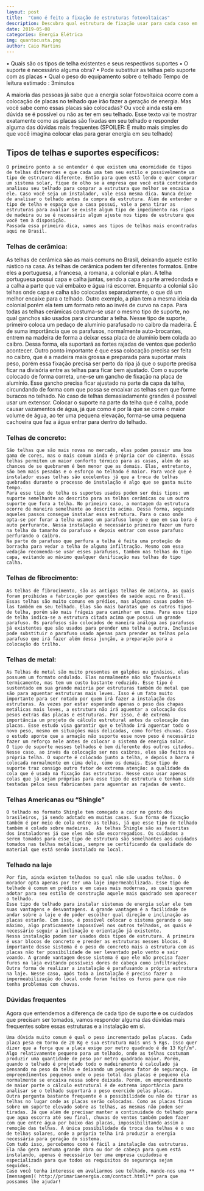 ```yaml
---
layout: post
title:  "Como é feito a fixação de estruturas fotovoltaicas"
description: Descubra qual estrutura de fixação usar para cada caso em um sistema de energia solar
date: 2019-05-08
categories: Energia Elétrica
img: quantocusta.png
author: Caio Martins
---
```


•	Quais são os tipos de telha existentes e seus respectivos suportes
•	O suporte é necessário alguma obra?
•	Pode substituir as telhas pelo suporte com as placas
•	Qual o peso do equipamento sobre o telhado
Tempo de leitura estimado : 3minutos

A maioria das pessoas já sabe que a energia solar fotovoltaica ocorre com a colocação de placas no telhado que irão fazer a geração de energia. Mas você sabe como essas placas são colocadas? Ou você ainda está em dúvida se é possível ou não as ter em seu telhado. Esse texto vai te mostrar exatamente como as placas são fixadas em seu telhado e responder alguma das dúvidas mais frequentes (SPOILER: É muito mais simples do que você imagina colocar elas para gerar energia em seu telhado)  
  
<h2>Tipos de telhas e suportes específicos:</h2>  
  
	O primeiro ponto a se entender é que existem uma enormidade de tipos de telhas diferentes e que cada uma tem seu estilo e possivelmente um tipo de estrutura diferente. Então para quem está lendo e quer comprar um sistema solar, fique de olho se a empresa que você está contratando analisou seu telhado para comprar a estrutura que melhor se encaixa a ele. Caso você seja um instalador, vale essa mesma dica. Nunca deixe de analisar o telhado antes da compra da estrutura. Além de entender o tipo de telha e espaço que a casa possui, vale a pena tirar as estruturas para avaliar se existe algum tipo de impedimento nas ripas de madeira ou se é necessário algum ajuste nos tipos de estrutura que você tem à disposição.
	Passada essa primeira dica, vamos aos tipos de telhas mais encontradas aqui no Brasil.  
	  
<h3>Telhas de cerâmica:</h3>  
  
As telhas de cerâmica são as mais comuns no Brasil, deixando aquele estilo rústico na casa. As telhas de cerâmica podem ter diferentes formatos. Entre eles a portuguesa, a francesa, a romana, a colonial e plan. A telha portuguesa possui capa e calha juntas, sendo a capa a parte arredondada e a calha a parte que vai embaixo e água irá escorrer. Enquanto a colonial são telhas onde capa e calha são colocadas separadamente, o que dá um melhor encaixe para o telhado. Outro exemplo, a plan tem a mesma ideia da colonial porém ela tem um formato reto ao invés de curvo na capa.
Para todas as telhas cerâmicas costuma-se usar o mesmo tipo de suporte, no qual ganchos são usados para circundar a telha.
Nesse tipo de suporte, primeiro coloca um pedaço de alumínio parafusado no caibro da madeira. É de suma importância que os parafusos, normalmente auto-brocantes, entrem na madeira de forma a deixar essa placa de alumínio bem colada ao caibro. Dessa forma, ela suportará as fortes rajadas de ventos que poderão acontecer. Outro ponto importante é que essa colocação precisa ser feita no caibro, que é a madeira mais grossa e preparada para suportar mais peso, porém essa fixação precisa ser perto da ripa já que o suporte precisa ficar na divisória entre as telhas para ficar bem ajustado.
Com o suporte colocado de forma correta, une-se um gancho de fixação na placa de alumínio. Esse gancho precisa ficar ajustado na parte da capa da telha, circundando de forma com que possa se encaixar as telhas sem que forme buracos no telhado.  No caso de telhas demasiadamente grandes é possível usar um extensor.
Colocar o suporte na parte da telha que é calha, pode causar vazamentos de água, já que como é por lá que se corre o maior volume de água, ao ter uma pequena elevação, forma-se uma pequena cachoeira que faz a água entrar para dentro do telhado.  
  
<h3>Telhas de concreto:</h3>  
  
	São telhas que são mais novas no mercado, elas podem possuir uma boa gama de cores, mas o mais comum ainda é própria cor do cimento. Essas telhas permitem um maior conforto térmico para as casas, além de as chances de se quebrarem é bem menor que as demais. Elas, entretanto, são bem mais pesadas e o esforço no telhado é maior. Para você que é instalador essas telhas são excelentes já que a troca de telhas quebradas durante o processo de instalação é algo que se gasta muito tempo.
	Para esse tipo de telha os suportes usados podem ser dois tipos: um suporte semelhante ao descrito para as telhas cerâmicas ou um outro suporte que fura a telha. No primeiro caso, a montagem da estrutura ocorre de maneira semelhante ao descrito acima. Dessa forma, seguindo aqueles passos consegue instalar essa estrutura. Para o caso onde opta-se por furar a telha usamos um parafuso longo e que em sua bora é auto perfurante. Nessa instalação é necessário primeiro fazer um furo na telha do tamanho do parafuso e depois entrar com esse parafuso perfurando o caibro. 
	Na parte do parafuso que perfura a telha é feita uma proteção de borracha para vedar a telha de alguma infiltração. Mesmo com essa vedação recomenda-se usar esses parafusos, também nas telhas do tipo capa, evitando ao máximo qualquer danificação nas telhas do tipo calha.  
	  
<h3>Telhas de fibrocimento:</h3>  
  
	As telhas de fibrocimento, são as antigas telhas de amianto, as quais foram proibidas a fabricação por questões de saúde aqui no Brasil. Essas telhas são muito comuns em prédios, mas algumas casas podem tê-las também em seu telhado. Elas são mais baratas que os outros tipos de telha, porém são mais frágeis para caminhar em cima. Para esse tipo de telha indica-se a estrutura citada acima que possui um grande parafuso. Os parafusos são colocados de maneira análoga aos parafusos já existentes que são usados para prender uma telha a outra. Inclusive pode substituir o parafuso usado apenas para prender as telhas pelo parafuso que irá fazer além dessa junção, a preparação para a colocação do trilho.	
	  
<h3>Telhas de metal:</h3>  
  
	As Telhas de metal são muito presentes em galpões ou ginásios, elas possuem um formato ondulado. Elas normalmente não são favoráveis termicamente, mas tem um custo bastante reduzido. Esse tipo é sustentado em sua grande maioria por estruturas também de metal que são para aguentar estruturas mais leves. Isso é um fato muito importante para ser notado por quem irá fazer a instalação das estruturas. As vezes por estar esperando apenas o peso das chapas metálicas mais leves, a estrutura não irá aguentar a colocação dos pesos extras das placas e estruturas. Por isso, é de extrema importância um projeto de cálculo estrutural antes da colocação das placas. Esse estudo visa garantir que o telhado irá aguentar todo o novo peso, mesmo em situações mais delicadas, como fortes chuvas. Caso o estudo aponte que a armação não suporte esse novo peso é necessário fazer um reforço nele antes de colocar o sistema de energia solar.
	O tipo de suporte nesses telhados é bem diferente dos outros citados. Nesse caso, ao invés da colocação ser nos caibros, eles são feitos na própria telha. O suporte é colocado junto a telha, e depois a barra é colocada normalmente em cima dele, como os demais. Esse tipo de suporte traz consigo outro fator de extrema atenção: a qualidade da cola que é usada na fixação das estruturas. Nesse caso usar apenas colas que já sejam próprias para esse tipo de estrutura e tenham sido testadas pelos seus fabricantes para aguentar as rajadas de vento.   
<h3>Telhas Americanas ou “Shingle”</h3>  
  
	O telhado no formato Shingle tem começado a cair no gosto dos brasileiros, já sendo adotado em muitas casas. Sua forma de fixação também é por meio de cola entre as telhas, já que esse tipo de telhado também é colado sobre madeiras.  As telhas Shingle são as favoritas dos instaladores já que eles não são escorregadios. Os cuidados a serem tomados para esse tipo de estrutura são semelhantes aos cuidados tomados nas telhas metálicas, sempre se certificando da qualidade do material que está sendo instalado no local.  

<h3>Telhado na laje</h3>  
  
	Por fim, ainda existem telhados no qual não são usadas telhas. O morador opta apenas por ter uma laje impermeabilizada. Esse tipo de telhado é comum em prédios e em casas mais modernas, as quais querem adotar para seu estilo de construção aquele mais quadrado sem aparecer o telhado. 
	Esse tipo de telhado para instalar sistemas de energia solar ele tem suas vantagens e desvantagens. A grande vantagem é a facilidade de andar sobre a laje e de poder escolher qual direção e inclinação as placas estarão. Com isso, é possível colocar o sistema gerando o seu máximo, algo praticamente impossível nos outros telhados, os quais é necessário seguir a inclinação e orientação já existente. 
	Nessa instalação podem ser usados dois tipos de estrutura. A primeira é usar blocos de concreto e prender as estruturas nesses blocos. O importante desse sistema é o peso do concreto mais a estrutura com as placas não ter possibilidade de ser levantado pelo vento e sair voando. A grande vantagem desse sistema é que ele não precisa fazer furos na laja evitando possíveis dores de cabeça como infiltrações.
	Outra forma de realizar a instalação é parafusando a própria estrutura na laje. Nesse caso, após toda a instalação é preciso fazer a impermeabilização do local onde foram feitos os furos para que não tenha problemas com chuvas.  
	  
<h3> Dúvidas frequentes </h3>   
  
Agora que entendemos a diferença de cada tipo de suporte e os cuidados que precisam ser tomados, vamos responder alguma das dúvidas mais frequentes sobre essas estruturas e a instalação em si.  

	Uma dúvida muito comum é qual o peso incrementado pelas placas. Cada placa pesa em torno de 20 Kg e sua estrutura mais uns 5 Kgs. Isso quer dizer que a força que a placa exige por metro quadrado é de 13 Kgf/m². Algo relativamente pequeno para um telhado, onde as telhas costumam produzir uma quantidade de peso por metro quadrado maior. Porém, quando o telhado é projetado todo o madeiramento é calculado já pensando no peso da telha e deixando um pequeno fator de segurança. Em empreendimentos pequenos onde o peso total das placas é pequeno ela normalmente se encaixa nessa sobre deixada. Porém, em empreendimento de maior porte o cálculo estrutural é de extrema importância para analisar se o telhado suportará o peso exercido pelas placas.
	Outra pergunta bastante frequente é a possibilidade ou não de tirar as telhas no lugar onde as placas serão colocadas. Como as placas ficam sobre um suporte elevado sobre as telhas, as mesmas não podem ser tiradas. Já que além de precisar manter a continuidade do telhado para que agua escorra até seu final, chuvas de ventos também podem fazer com que entre água por baixo das placas, impossibilitando assim a remoção das telhas. A única possibilidade da troca das telhas é o uso de telhas solares, onde a própria telha irá produzir a energia necessária para geração do sistema.
	Com tudo isso, percebemos como é fácil a instalação das estruturas. Ela não gera nenhuma grande obra ou dor de cabeça para quem está instalando, apenas é necessário ter uma empresa cuidadosa e especializada para que todos os requisitos de segurança sejam seguidos. 
	Caso você tenha interesse em avaliarmos seu telhado, mande-nos uma **[mensagem]( http://primariaenergia.com/contact.html)** para que possamos lhe ajudar!






